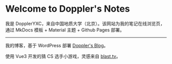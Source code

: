 # Welcome to Doppler's Notes

我是 DopplerYXC，来自中国地质大学（北京）。该网站为我的笔记在线浏览页，通过 MkDocs 模板 + Material 主题 + Github Pages 部署。

---

我的博客，基于 WordPress 部署 [Doppler's Blog](https://www.dopplerxd.site)。

使用 Vue3 开发的猜 CS 选手小游戏，灵感来自 [blast.tv](https://blast.tv/counter-strikle)。
